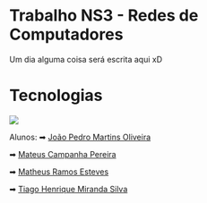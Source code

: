 # Trabalho NS3 - Redes de Computadores

Um dia alguma coisa será escrita aqui xD

# Tecnologias
<a href="https://skillicons.dev"><img src="https://skillicons.dev/icons?i=cpp,latex"/></a>

Alunos:
➡ [João Pedro Martins Oliveira](https://github.com/joao-zip)

➡ [Mateus Campanha Pereira](https://github.com/Mateusttp)

➡ [Matheus Ramos Esteves](https://github.com/joao-zip)

➡ [Tiago Henrique Miranda Silva](https://github.com/TH-Miranda)

